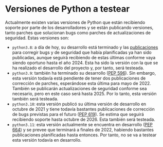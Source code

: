 # Versiones de Python a testear
Actualmente existen varias versiones de Python que están recibiendo soporte por parte de los desarrolladores y se están publicando versiones, tanto parches que solucionan bugs como parches de actualizaciones de seguridad. Estas versiones son:
- `python3.8`: a día de hoy, su desarrollo está terminado y las [publicaciones](https://www.python.org/dev/peps/pep-0569/) para corregir bugs y de seguridad que había planificadas ya han sido publicadas, aunque seguirá recibiendo de estas últimas conforme vaya siendo oportuno hasta el año 2024. Esta ha sido la versión con la que se ha realizado el desarrollo del proyecto y, por tanto, será testeada.
- `python3.9`: también ha terminado su desarrollo ([PEP 596](https://www.python.org/dev/peps/pep-0596/)). Sin embargo, esta versión todavía está pendiente de tener dos publicaciones de corrección de parches, esperándose esta última para mayo de 2022. También se publicarán actualizaciones de seguridad conforme sea necesario, pero en este caso será hasta 2025. Por lo tanto, esta versión también será testeada.
- `python3.10`: esta versión publicó su última versión de desarrollo en octubre de 2021 y tiene todavía bastantes publicaciones de corrección de bugs previstas para el futuro ([PEP 619](https://www.python.org/dev/peps/pep-0619/)). Se estima que seguirá recibiendo soporte hasta octubre de 2026. Esta también será testeada.
- `python3.11`: esta versión actualmente se encuentra en desarrollo ([PEP 664](https://www.python.org/dev/peps/pep-0664/)) y se prevee que terminará a finales de 2022, habiendo bastantes publicaciones planificadas hasta entonces. Por tanto, no se va a testear esta versión todavía en desarrollo.
